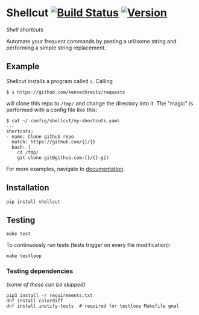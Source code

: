 # Shellcut [![Build Status](https://travis-ci.org/radomirbosak/shellcut.svg?branch=master)](https://travis-ci.org/radomirbosak/shellcut) [![Version](http://img.shields.io/pypi/v/shellcut.svg?style=flat)](https://pypi.python.org/pypi/shellcut/)

_Shell shortcuts_

Automate your frequent commands by pasting a url/some string and performing a simple string replacement.

## Example

Shellcut installs a program called `s`. Calling
```
$ s https://github.com/kennethreitz/requests
```

will clone this repo to `/tmp/` and change the directory into it. The "magic" is performed with a config file like this:

```$ console
$ cat ~/.config/shellcut/my-shortcuts.yaml
---
shortcuts:
- name: Clone github repo
  match: https://github.com/{}/{}
  bash: |
    cd /tmp/
    git clone git@github.com:{}/{}.git
```

For more examples, navigate to [documentation](docs/usage.md).

## Installation
```
pip install shellcut
```

## Testing
```console
make test
```

To continuously run tests (tests trigger on every file modification):
```console
make testloop
```

### Testing dependencies
_(some of these can be skipped)_
```console
pip3 install -r requirements.txt
dnf install colordiff
dnf install inotify-tools  # required for testloop Makefile goal
```

